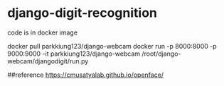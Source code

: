 # django-digit-recognition
code is in docker image

docker pull parkkiung123/django-webcam
docker run -p 8000:8000 -p 9000:9000 -it parkkiung123/django-webcam /root/django-webcam/djangodigit/run.py

##reference
https://cmusatyalab.github.io/openface/
